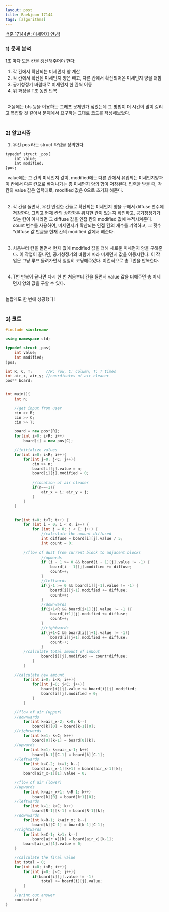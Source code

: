 ```yaml
---
layout: post
title: Baekjoon 17144
tags: [algorithms]
---
```


[백준 17144번: 미세먼지 안녕!](https://www.acmicpc.net/problem/17144)

### 1) 문제 분석<br>
1초 마다 모든 칸을 갱신해주어야 한다: <br>
1. 각 칸에서 확산되는 미세먼지 양 계산 <br>
2. 각 칸에서 확산된 미세먼지 양은 빼고, 다른 칸에서 확산되어온 미세먼지 양을 더함<br>
3. 공기청정기 바람대로 미세먼지 한 칸씩 이동<br>
4. 위 과정을 T초 동안 반복<br><br>

&ensp;처음에는 bfs 등을 이용하는 그래프 문제인가 싶었는데 그 방법이 더 시간이 많이 걸리고 복잡할 것 같아서 문제에서 요구하는 그대로 코드를 작성해보았다.<br><br>


### 2) 알고리즘<br>
1. 우선 pos 라는 struct 타입을 정의한다.<br>
~~~
typedef struct _pos{
	int value;
	int modified;
}pos;

~~~
&ensp;value에는 그 칸의 미세먼지 값이, modified에는 다른 칸에서 유입되는 미세먼지양과 이 칸에서 다른 칸으로 빠져나가는 총 미세먼지 양의 합이 저장된다. 입력을 받을 때, 각 칸의 value 값은 입력대로, modified 값은 0으로 초기화 해준다.<br><br>

2. 각 칸을 돌면서, 우선 인접한 칸들로 확산되는 미세먼지 양을 구해서 diffuse 변수에 저장한다. 그리고 현재 칸의 상하좌우 위치한 칸이 있는지 확인하고, 공기청정기가 있는 칸이 아니라면 그 diffuse 값을 인접 칸의 modified 값에 누적시켜준다. count 변수를 사용하여, 미세먼지가 확산되는 인접 칸의 개수를 기억하고, 그 횟수*diffuse 값 만큼을 현재 칸의 modified 값에서 빼준다.<br><br>

3. 처음부터 칸을 돌면서 현재 값에 modified 값을 더해 새로운 미세먼지 양을 구해준다. 이 작업이 끝나면, 공기청정기의 바람에 따라 미세먼지 값을 이동시킨다. 이 작업은 그냥 루프 돌려가면서 일일히 코딩해주었다. 이런식으로 총 T번을 반복한다.<br><br>

4. T번 반복이 끝나면 다시 한 번 처음부터 칸을 돌면서 value 값을 더해주면 총 미세먼지 양의 값을 구할 수 있다.<br><br>

놀랍게도 한 번에 성공했다!<br><br>

### 3) 코드<br>
```cpp
#include <iostream>

using namespace std;

typedef struct _pos{
    int value;
    int modified;
}pos;

int R, C, T;      //R: row, C: column, T: T times
int air_x, air_y; //coordinates of air cleaner
pos** board;


int main(){
    int n;

    //get input from user
    cin >> R;
    cin >> C;
    cin >> T;

    board = new pos*[R];
    for(int i=0; i<R; i++)
        board[i] = new pos[C];

    //initialize values
    for(int i=0; i<R; i++){
        for(int j=0; j<C; j++){
            cin >> n;
            board[i][j].value = n;
            board[i][j].modified = 0;

            //location of air cleaner
            if(n==-1){
                air_x = i; air_y = j;
            }
        }
    }


    for(int t=0; t<T; t++) {
        for (int i = 0; i < R; i++) {
            for (int j = 0; j < C; j++) {
                //calculate the amount diffused
                int diffuse = board[i][j].value / 5;
                int count = 0;
		
		//flow of dust from current block to adjacent blocks
                //upwards
                if (i - 1 >= 0 && board[i - 1][j].value != -1) {
                    board[i - 1][j].modified += diffuse;
                    count++;
                }
                //leftwards
                if(j-1 >= 0 && board[i][j-1].value != -1) {
                    board[i][j-1].modified += diffuse;
                    count++;
                }
                //downwards
                if(i+1<R && board[i+1][j].value != -1 ){
                    board[i+1][j].modified += diffuse;
                    count++;
                }
                //rightwards
                if(j+1<C && board[i][j+1].value != -1){
                    board[i][j+1].modified += diffuse;
                    count++;
                }
		//calculate total amount of in&out
                board[i][j].modified -= count*diffuse;
            }
        }

	//calculate new amount
        for(int i=0; i<R; i++){
            for(int j=0; j<C; j++){
                board[i][j].value += board[i][j].modified;
                board[i][j].modified = 0;
            }
        }

	//flow of air (upper)
	//downwards
        for(int k=air_x-2; k>0; k--)
            board[k][0] = board[k-1][0];
	//rightwards
        for(int k=1; k<C; k++)
            board[0][k-1] = board[0][k];
	//upwards
        for(int k=1; k<=air_x-1; k++)
            board[k-1][C-1] = board[k][C-1];
	//leftwards
        for(int k=C-2; k>=1; k--)
            board[air_x-1][k+1] = board[air_x-1][k];
        board[air_x-1][1].value = 0;

	//flow of air (lower)
	//upwards
        for(int k=air_x+1; k<R-1; k++)
            board[k][0] = board[k+1][0];
	//leftwards
        for(int k=1; k<C; k++)
            board[R-1][k-1] = board[R-1][k];
	//downwards
        for(int k=R-1; k>air_x; k--)
            board[k][C-1] = board[k-1][C-1];
	//rightwards
        for(int k=C-1; k>1; k--)
            board[air_x][k] = board[air_x][k-1];
        board[air_x][1].value = 0;
    }

    //calculate the final value
    int total = 0;
    for(int i=0; i<R; i++){
        for(int j=0; j<C; j++){
            if(board[i][j].value != -1)
                total += board[i][j].value;
        }
    }
    //print out answer
    cout<<total;
}
```
